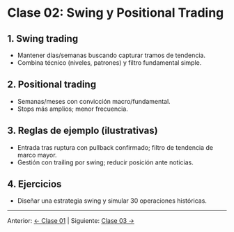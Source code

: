 # Clase 02: Swing y Positional Trading

## 1. Swing trading
- Mantener días/semanas buscando capturar tramos de tendencia.
- Combina técnico (niveles, patrones) y filtro fundamental simple.

## 2. Positional trading
- Semanas/meses con convicción macro/fundamental.
- Stops más amplios; menor frecuencia.

## 3. Reglas de ejemplo (ilustrativas)
- Entrada tras ruptura con pullback confirmado; filtro de tendencia de marco mayor.
- Gestión con trailing por swing; reducir posición ante noticias.

## 4. Ejercicios
- Diseñar una estrategia swing y simular 30 operaciones históricas.

---
Anterior: [← Clase 01](Clase_01_Scalping_y_Day_Trading.md) | Siguiente: [Clase 03 →](Clase_03_Tendencias_y_Contratendencias.md)
